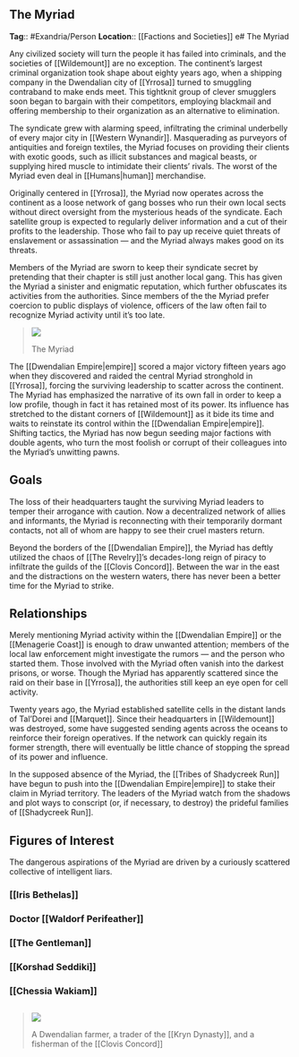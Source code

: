 ## The Myriad
**Tag**:: #Exandria/Person
**Location**:: [[Factions and Societies]]
e# The Myriad

Any civilized society will turn the people it has failed into criminals, and the societies of [[Wildemount]] are no exception. The continent’s largest criminal organization took shape about eighty years ago, when a shipping company in the Dwendalian city of [[Yrrosa]] turned to smuggling contraband to make ends meet. This tightknit group of clever smugglers soon began to bargain with their competitors, employing blackmail and offering membership to their organization as an alternative to elimination.

The syndicate grew with alarming speed, infiltrating the criminal underbelly of every major city in [[Western Wynandir]]. Masquerading as purveyors of antiquities and foreign textiles, the Myriad focuses on providing their clients with exotic goods, such as illicit substances and magical beasts, or supplying hired muscle to intimidate their clients’ rivals. The worst of the Myriad even deal in [[Humans|human]] merchandise.

Originally centered in [[Yrrosa]], the Myriad now operates across the continent as a loose network of gang bosses who run their own local sects without direct oversight from the mysterious heads of the syndicate. Each satellite group is expected to regularly deliver information and a cut of their profits to the leadership. Those who fail to pay up receive quiet threats of enslavement or assassination — and the Myriad always makes good on its threats.

Members of the Myriad are sworn to keep their syndicate secret by pretending that their chapter is still just another local gang. This has given the Myriad a sinister and enigmatic reputation, which further obfuscates its activities from the authorities. Since members of the the Myriad prefer coercion to public displays of violence, officers of the law often fail to recognize Myriad activity until it’s too late.

> [![](https://media.dndbeyond.com/compendium-images/egtw/yDOyqyOocErRgYJK/02-09.png)](https://media.dndbeyond.com/compendium-images/egtw/yDOyqyOocErRgYJK/02-09.png)
> 
> The Myriad

The [[Dwendalian Empire|empire]] scored a major victory fifteen years ago when they discovered and raided the central Myriad stronghold in [[Yrrosa]], forcing the surviving leadership to scatter across the continent. The Myriad has emphasized the narrative of its own fall in order to keep a low profile, though in fact it has retained most of its power. Its influence has stretched to the distant corners of [[Wildemount]] as it bide its time and waits to reinstate its control within the [[Dwendalian Empire|empire]]. Shifting tactics, the Myriad has now begun seeding major factions with double agents, who turn the most foolish or corrupt of their colleagues into the Myriad’s unwitting pawns.

## Goals

The loss of their headquarters taught the surviving Myriad leaders to temper their arrogance with caution. Now a decentralized network of allies and informants, the Myriad is reconnecting with their temporarily dormant contacts, not all of whom are happy to see their cruel masters return.

Beyond the borders of the [[Dwendalian Empire]], the Myriad has deftly utilized the chaos of [[The Revelry]]’s decades-long reign of piracy to infiltrate the guilds of the [[Clovis Concord]]. Between the war in the east and the distractions on the western waters, there has never been a better time for the Myriad to strike.

## Relationships

Merely mentioning Myriad activity within the [[Dwendalian Empire]] or the [[Menagerie Coast]] is enough to draw unwanted attention; members of the local law enforcement might investigate the rumors — and the person who started them. Those involved with the Myriad often vanish into the darkest prisons, or worse. Though the Myriad has apparently scattered since the raid on their base in [[Yrrosa]], the authorities still keep an eye open for cell activity.

Twenty years ago, the Myriad established satellite cells in the distant lands of Tal’Dorei and [[Marquet]]. Since their headquarters in [[Wildemount]] was destroyed, some have suggested sending agents across the oceans to reinforce their foreign operatives. If the network can quickly regain its former strength, there will eventually be little chance of stopping the spread of its power and influence.

In the supposed absence of the Myriad, the [[Tribes of Shadycreek Run]] have begun to push into the [[Dwendalian Empire|empire]] to stake their claim in Myriad territory. The leaders of the Myriad watch from the shadows and plot ways to conscript (or, if necessary, to destroy) the prideful families of [[Shadycreek Run]].

## Figures of Interest

The dangerous aspirations of the Myriad are driven by a curiously scattered collective of intelligent liars.

### [[Iris Bethelas]]

### Doctor [[Waldorf Perifeather]]

### [[The Gentleman]]

### [[Korshad Seddiki]]

### [[Chessia Wakiam]]


## 
> [![](https://media.dndbeyond.com/compendium-images/egtw/yDOyqyOocErRgYJK/02-05.png)](https://media.dndbeyond.com/compendium-images/egtw/yDOyqyOocErRgYJK/02-05.png)
> 
> A Dwendalian farmer, a trader of the [[Kryn Dynasty]], and a fisherman of the [[Clovis Concord]]
##